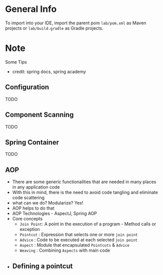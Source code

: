 # General Info

To import into your IDE, import the parent pom `lab/pom.xml` as Maven projects or `lab/build.gradle` as Gradle projects.


# Note
 Some Tips 
 - credit: spring docs, spring academy

## Configuration

TODO

## Component Scanning

TODO

## Spring Container

TODO

## AOP
- There are some generic functionalities that are needed in many places in any application code
- With this in mind, there is the need to avoid code tangling and eliminate code scattering
- what can we do? Modularize? Yes!
- AOP helps to do that
- AOP Technologies - AspectJ, Spring AOP
- Core concepts
    - `Join Point`: A point in the execution of a program - Method calls  or exception
    - `Pointcut` : Expression that selects one or more `join point`
    - `Advice` : Code to be executed at each selected `join point`
    - `Aspect` : Module that encapsulated `Pointcuts` &  `Advice`
    - `Weaving` : Combining `Aspects` with main code
- Defining a pointcut
    - 